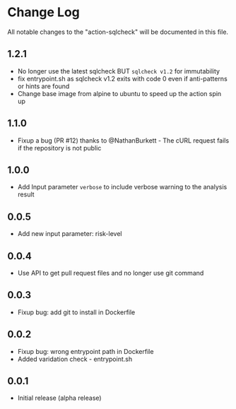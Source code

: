 # Change Log

All notable changes to the "action-sqlcheck" will be documented in this file.

## 1.2.1
- No longer use the latest sqlcheck BUT `sqlcheck v1.2` for immutability
- fix entrypoint.sh as sqlcheck v1.2 exits with code 0 even if anti-patterns or hints are found
- Change base image from alpine to ubuntu to speed up the action spin up

## 1.1.0
- Fixup a bug (PR #12) thanks to @NathanBurkett - The cURL request fails if the repository is not public

## 1.0.0
- Add Input parameter `verbose` to include verbose warning to the analysis result

## 0.0.5
- Add new input parameter: risk-level

## 0.0.4
- Use API to get pull request files and no longer use git command

## 0.0.3
- Fixup bug: add git to install in Dockerfile

## 0.0.2
- Fixup bug: wrong entrypoint path in Dockerfile
- Added varidation check - entrypoint.sh

## 0.0.1
- Initial release (alpha release)
